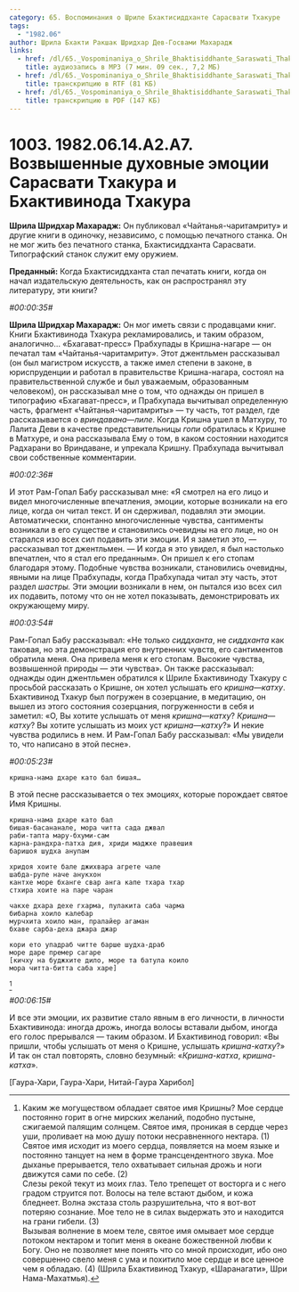 ```yaml
---
category: 65. Воспоминания о Шриле Бхактисиддханте Сарасвати Тхакуре
tags:
  - "1982.06"
author: Шрила Бхакти Ракшак Шридхар Дев-Госвами Махарадж
links:
  - href: /dl/65._Vospominaniya_o_Shrile_Bhaktisiddhante_Saraswati_Thakure/1003_1982.06.14.A2.A7_SridharMj_Vozvyshennye_duhovnye_jemocii_Sarasvati_Thakura_i_Bhaktivinoda_Thakura.mp3
    title: аудиозапись в MP3 (7 мин. 09 сек., 7,2 МБ)
  - href: /dl/65._Vospominaniya_o_Shrile_Bhaktisiddhante_Saraswati_Thakure/1003_1982.06.14.A2.A7_SridharMj_Vozvyshennye_duhovnye_jemocii_Sarasvati_Thakura_i_Bhaktivinoda_Thakura.rtf
    title: транскрипцию в RTF (81 КБ)
  - href: /dl/65._Vospominaniya_o_Shrile_Bhaktisiddhante_Saraswati_Thakure/1003_1982.06.14.A2.A7_SridharMj_Vozvyshennye_duhovnye_jemocii_Sarasvati_Thakura_i_Bhaktivinoda_Thakura.pdf
    title: транскрипцию в PDF (147 КБ)
---
```


# 1003. 1982.06.14.A2.A7. Возвышенные духовные эмоции Сарасвати Тхакура и Бхактивинода Тхакура

**Шрила Шридхар Махарадж:** Он публиковал «Чайтанья-чаритамриту» и другие книги в одиночку, независимо, с помощью печатного станка. Он не мог жить без печатного станка, Бхактисиддханта Сарасвати. Типографский станок служит ему оружием.

**Преданный:** Когда Бхактисиддханта стал печатать книги, когда он начал издательскую деятельность, как он распространял эту литературу, эти книги?

*#00:00:35#*

**Шрила Шридхар Махарадж:** Он мог иметь связи с продавцами книг. Книги Бхактивинода Тхакура рекламировались, и таким образом, аналогично… «Бхагават-пресс» Прабхупады в Кришна-нагаре — он печатал там «Чайтанья-чаритамриту». Этот джентльмен рассказывал (он был магистром искусств, а также имел степени в законе, в юриспруденции и работал в правительстве Кришна-нагара, состоял на правительственной службе и был уважаемым, образованным человеком), он рассказывал мне о том, что однажды он пришел в типографию «Бхагават-пресс», и Прабхупада вычитывал определенную часть, фрагмент «Чайтанья-чаритамриты» — ту часть, тот раздел, где рассказывается о *вриндавана*—*лиле*. Когда Кришна ушел в Матхуру, то Лалита Деви в качестве представительницы *гопи* обратилась к Кришне в Матхуре, и она рассказывала Ему о том, в каком состоянии находится Радхарани во Вриндаване, и упрекала Кришну. Прабхупада вычитывал свои собственные комментарии.

*#00:02:36#*

И этот Рам-Гопал Бабу рассказывал мне: «Я смотрел на его лицо и видел многочисленные впечатления, эмоции, которые возникали на его лице, когда он читал текст. И он сдерживал, подавлял эти эмоции. Автоматически, спонтанно многочисленные чувства, сантименты возникали в его существе и становились очевидны на его лице, но он старался изо всех сил подавить эти эмоции. И я заметил это, — рассказывал тот джентльмен. — И когда я это увидел, я был настолько впечатлен, что я стал его преданным». Он пришел к его стопам благодаря этому. Подобные чувства возникали, становились очевидны, явными на лице Прабхупады, когда Прабхупада читал эту часть, этот раздел *шастры.* Эти эмоции возникали в нем, он пытался изо всех сил их подавить, потому что он не хотел показывать, демонстрировать их окружающему миру.

*#00:03:54#*

Рам-Гопал Бабу рассказывал: «Не только *сиддханта*, не *сиддханта* как таковая, но эта демонстрация его внутренних чувств, его сантиментов обратила меня. Она привела меня к его стопам. Высокие чувства, возвышенной природы — эти чувства». Он также рассказывал: однажды один джентльмен обратился к Шриле Бхактивиноду Тхакуру с просьбой рассказать о Кришне, он хотел услышать его *кришна*—*катху*. Бхактивинод Тхакур был погружен в созерцание, в медитацию, он вышел из этого состояния созерцания, погруженности в себя и заметил: «О, Вы хотите услышать от меня *кришна*—*катху*? *Кришна*—*катху*? Вы хотите услышать из моих уст *кришна*—*катху*?» И некие чувства родились в нем. И Рам-Гопал Бабу рассказывал: «Мы увидели то, что написано в этой песне».

*#00:05:23#*

    кришна-нама дхаре като бал бишая…

В этой песне рассказывается о тех эмоциях, которые порождает святое Имя Кришны.

    кришна-нама дхаре като бал
    бишая-басананале, мора читта сада джвал
    раби-тапта мару-бхуми-сам
    карна-рандхра-патха дия, хриди маджхе правешия
    баришоя шудха анупам

    хридоя хоите бале джихвара агрете чале
    шабда-рупе наче анукхон
    кантхе море бханге свар анга капе тхара тхар
    стхира хоите на паре чаран

    чакхе дхара дехе гхарма, пулакита саба чарма
    бибарна хоило калебар
    мурчхита хоило ман, пралайер агаман
    бхаве сарба-деха джара джар

    кори ето упадраб читте барше шудха-драб
    море даре премер сагаре
    [кичху на буджхите дило, море та батула коило
    мора читта-битта саба харе]
[^_ftn1]

*#00:06:15#*

И все эти эмоции, их развитие стало явным в его личности, в личности Бхактивинода: иногда дрожь, иногда волосы вставали дыбом, иногда его голос прерывался — таким образом. И Бхактивинод говорил: «Вы пришли, чтобы услышать от меня о Кришне, услышать *кришна-катху*?» И так он стал повторять, словно безумный: «*Кришна-катха*, *кришна-катха*».

[Гаура-Хари, Гаура-Хари, Нитай-Гаура Харибол]



[^_ftn1]: Каким же могуществом обладает святое имя Кришны? Мое сердце постоянно горит в огне мирских желаний, подобно пустыне, сжигаемой палящим солнцем. Святое имя, проникая в сердце через уши, проливает на мою душу потоки несравненного нектара. (1)\
    Святое имя исходит из моего сердца, появляется на моем языке и постоянно танцует на нем в форме трансцендентного звука. Мое дыханье прерывается, тело охватывает сильная дрожь и ноги движутся сами по себе. (2)\
    Слезы рекой текут из моих глаз. Тело трепещет от восторга и с него градом струится пот. Волосы на теле встают дыбом, и кожа бледнеет. Волна экстаза столь разрушительна, что я вот-вот потеряю сознание. Мое тело не в силах выдержать это и находится на грани гибели. (3)\
    Вызывая волнение в моем теле, святое имя омывает мое сердце потоком нектаром и топит меня в океане божественной любви к Богу. Оно не позволяет мне понять что со мной происходит, ибо оно совершенно свело меня с ума и похитило мое сердце и все ценное чем я обладаю. (4) (Шрила Бхактивинод Тхакур, «Шаранагати», Шри Нама-Махатмья).

